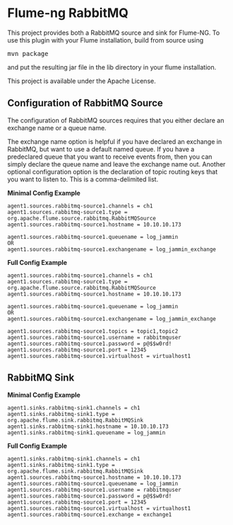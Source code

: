 Flume-ng RabbitMQ
========

This project provides both a RabbitMQ source and sink for Flume-NG.  To use this plugin with your Flume installation, build from source using

<pre>mvn package</pre>

and put the resulting jar file in the lib directory in your flume installation.

This project is available under the Apache License.  

Configuration of RabbitMQ Source
------
The configuration of RabbitMQ sources requires that you either declare an exchange name or a queue name.

The exchange name option is helpful if you have declared an exchange in RabbitMQ, but want to use a
default named queue.  If you have a predeclared queue that you want to receive events from, then you can simply declare
the queue name and leave the exchange name out.  Another optional configuration option is the declaration of
topic routing keys that you want to listen to.  This is a comma-delimited list.

**Minimal Config Example**

	agent1.sources.rabbitmq-source1.channels = ch1  
	agent1.sources.rabbitmq-source1.type = org.apache.flume.source.rabbitmq.RabbitMQSource  
	agent1.sources.rabbitmq-source1.hostname = 10.10.10.173  
	
	agent1.sources.rabbitmq-source1.queuename = log_jammin 
	OR
	agent1.sources.rabbitmq-source1.exchangename = log_jammin_exchange

**Full Config Example**

	agent1.sources.rabbitmq-source1.channels = ch1  
	agent1.sources.rabbitmq-source1.type = org.apache.flume.source.rabbitmq.RabbitMQSource  
	agent1.sources.rabbitmq-source1.hostname = 10.10.10.173  
	
	agent1.sources.rabbitmq-source1.queuename = log_jammin
	OR
	agent1.sources.rabbitmq-source1.exchangename = log_jammin_exchange
	
	agent1.sources.rabbitmq-source1.topics = topic1,topic2
	agent1.sources.rabbitmq-source1.username = rabbitmquser
	agent1.sources.rabbitmq-source1.password = p@$$w0rd!
	agent1.sources.rabbitmq-source1.port = 12345
	agent1.sources.rabbitmq-source1.virtualhost = virtualhost1

RabbitMQ Sink
------
**Minimal Config Example**

	agent1.sinks.rabbitmq-sink1.channels = ch1  
	agent1.sinks.rabbitmq-sink1.type = org.apache.flume.sink.rabbitmq.RabbitMQSink  
	agent1.sinks.rabbitmq-sink1.hostname = 10.10.10.173  
	agent1.sinks.rabbitmq-sink1.queuename = log_jammin

**Full Config Example**

	agent1.sinks.rabbitmq-sink1.channels = ch1  
	agent1.sinks.rabbitmq-sink1.type = org.apache.flume.sink.rabbitmq.RabbitMQSink  
	agent1.sources.rabbitmq-source1.hostname = 10.10.10.173  
	agent1.sources.rabbitmq-source1.queuename = log_jammin
	agent1.sources.rabbitmq-source1.username = rabbitmquser
	agent1.sources.rabbitmq-source1.password = p@$$w0rd!
	agent1.sources.rabbitmq-source1.port = 12345
	agent1.sources.rabbitmq-source1.virtualhost = virtualhost1
	agent1.sources.rabbitmq-source1.exchange = exchange1